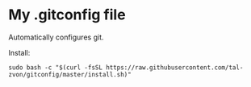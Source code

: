 # My .gitconfig file

Automatically configures git.

Install:

    sudo bash -c "$(curl -fsSL https://raw.githubusercontent.com/tal-zvon/gitconfig/master/install.sh)"

